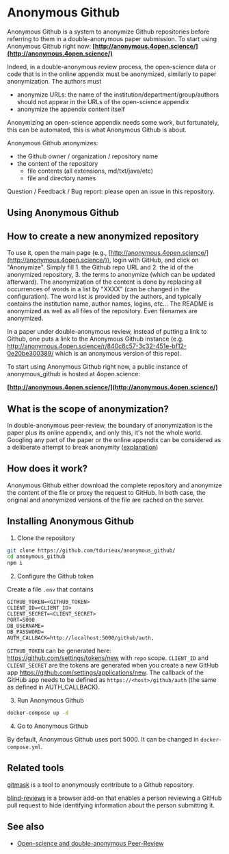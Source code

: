 Anonymous Github
================

Anonymous Github is a system to anonymize Github repositories before referring to them in a double-anonymous paper submission.
To start using Anonymous Github right now: **[http://anonymous.4open.science/](http://anonymous.4open.science/)**

Indeed, in a double-anonymous review process, the open-science data or code that is in the online appendix must be anonymized, similarly to paper anonymization. The authors must

* anonymize URLs: the name of the institution/department/group/authors should not appear in the  URLs of the open-science appendix
* anonymize the appendix content itself

Anonymizing an open-science appendix needs some work, but fortunately, this can be automated, this is what Anonymous Github is about.

Anonymous Github anonymizes:
* the Github owner / organization / repository name
* the content of the repository
  * file contents (all extensions, md/txt/java/etc)
  * file and directory names

Question / Feedback / Bug report: please open an issue in this repository.

Using Anonymous Github
-----------------------


## How to create a new anonymized repository

To use it, open the main page (e.g., [http://anonymous.4open.science/](http://anonymous.4open.science/)), login with GitHub, and click on "Anonymize".
Simply fill 1. the Github repo URL and 2. the id of the anonymized repository, 3. the terms to anonymize (which can be updated afterward). 
The anonymization of the content is done by replacing all occurrences of words in a list by "XXXX" (can be changed in the configuration). 
The word list is provided by the authors, and typically contains the institution name, author names, logins, etc...
The README is anonymized as well as all files of the repository. Even filenames are anonymized. 

In a paper under double-anonymous review, instead of putting a link to Github, one puts a link to the Anonymous Github instance (e.g. 
<http://anonymous.4open.science/r/840c8c57-3c32-451e-bf12-0e20be300389/> which is an anonymous version of this repo).

To start using Anonymous Github right now, a public instance of anonymous_github is hosted at 4open.science:

**[http://anonymous.4open.science/](http://anonymous.4open.science/)**

## What is the scope of anonymization?

In double-anonymous peer-review, the boundary of anonymization is the paper plus its online appendix, and only this, it's not the whole world. Googling any part of the paper or the online appendix can be considered as a deliberate attempt to break anonymity ([explanation](http://www.monperrus.net/martin/open-science-double-anonymous))


How does it work?
-----------------

Anonymous Github either download the complete repository and anonymize the content of the file or proxy the request to GitHub. In both case, the original and anonymized versions of the file are cached on the server. 

Installing Anonymous Github
----------------------------
1. Clone the repository
```bash
git clone https://github.com/tdurieux/anonymous_github/
cd anonymous_github
npm i
```

2. Configure the Github token

Create a file `.env` that contains

```env
GITHUB_TOKEN=<GITHUB_TOKEN>
CLIENT_ID=<CLIENT_ID>
CLIENT_SECRET=<CLIENT_SECRET>
PORT=5000
DB_USERNAME=
DB_PASSWORD=
AUTH_CALLBACK=http://localhost:5000/github/auth,
```

`GITHUB_TOKEN` can be generated here: https://github.com/settings/tokens/new with `repo` scope.
`CLIENT_ID` and `CLIENT_SECRET` are the tokens are generated when you create a new GitHub app https://github.com/settings/applications/new.
The callback of the GitHub app needs to be defined as `https://<host>/github/auth` (the same as defined in AUTH_CALLBACK).

3. Run Anonymous Github
```bash
docker-compose up -d
```

4. Go to Anonymous Github

By default, Anonymous Github uses port 5000. It can be changed in `docker-compose.yml`.


Related tools
--------------
[gitmask](https://www.gitmask.com/) is a tool to anonymously contribute to a Github repository.

[blind-reviews](https://github.com/zombie/blind-reviews/) is a browser add-on that enables a person reviewing a GitHub pull request to hide identifying information about the person submitting it.

See also
--------

* [Open-science and double-anonymous Peer-Review](https://www.monperrus.net/martin/open-science-double-blind)
